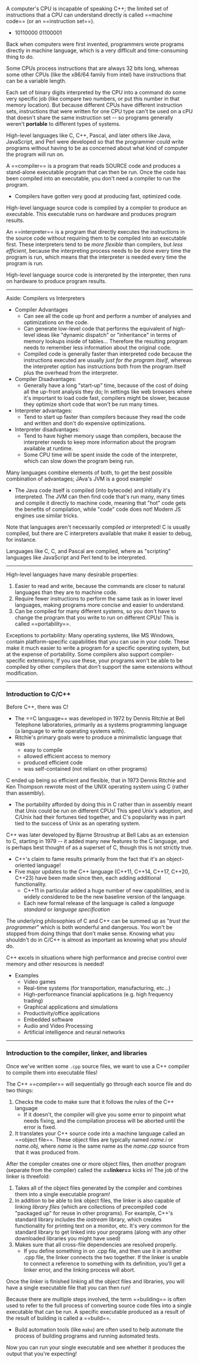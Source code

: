 
A computer's CPU is incapable of speaking C++; the limited set of instructions that a CPU can understand directly is called ==machine code== (or an ==instruction set==).
- 10110000 01100001

Back when computers were first invented, programmers wrote programs directly in machine language, which is a very difficult and time-consuming thing to do.

Some CPUs process instructions that are always 32 bits long, whereas some other CPUs (like the x86/64 family from intel) have instructions that can be a variable length.

Each set of binary digits interpreted by the CPU into a command do some very specific job (like compare two numbers, or put this number in that memory location). But because different CPUs have different instruction sets, instructions that were written for one CPU type can't be used on a cPU that doesn't share the same instruction set -- so programs generally weren't **portable** to different types of systems.

High-level languages like C, C++, Pascal, and later others like Java, JavaScript, and Perl were developed so that the programmer could write programs without having to be as concerned about what kind of computer the program will run on.

A ==compiler== is a program that reads SOURCE code and produces a stand-alone executable program that can then be run. Once the code has been compiled into an executable, you don't need a compiler to run the program.
- Compilers have gotten very good at producing fast, optimized code.

High-level language source code is compiled by a compiler to produce an executable. This executable runs on hardware and produces program results.

An ==interpreter== is a program that directly executes the instructions in the source code without requiring them to be compiled into an executable first. These interpreters tend to be *more flexible* than compilers, but *less efficient*, because the interpreting process needs to be done every time the program is run, which means that the interpreter is needed every time the program is run.

High-level language source code is interpreted by the interpreter, then runs on hardware to produce program results.

----
Aside: Compilers vs Interpreters
- Compiler Advantages
	- Can see all the code up front and perform a number of analyses and optimizations on the code.
	- Can generate low-level code that performs the equivalent of high-level ideas like "dynamic dispatch" or "inheritance" in terms of memory lookups inside of tables... Therefore the resulting program needs to remember less information about the original code.
	- Compiled code is generally faster than interpreted code because the instructions executed are usually *just for the program itself*, whereas the interpreter option has instructions both from the program itself plus the overhead from the interpreter.
- Compiler Disadvantages:
	- Generally have a long "start-up" time, because of the cost of doing all the up-front analysis they do; In settings like web browsers where it's important to load code fast, compilers might be slower, because they optimize short code that won't be run many times.
- Interpreter advantages:
	- Tend to start up faster than compilers because they read the code and written and don't do expensive optimizations.
- Interpreter disadvantages:
	- Tend to have higher memory usage than compilers, because the interpreter needs to keep more information about the program available at runtime.
	- Some CPU time will be spent inside the code of the interpreter, which can slow down the program being run.

Many languages combine elements of both, to get the best possible combination of advantages; JAva's JVM is a good example!
- The Java code itself is compiled (into bytecode) and initially it's interpreted. The JVM can then find code that's run many, many times and compile it directly to machine code, meaning that "hot" code gets the benefits of compilation, while "code" code does not! Modern JS engines use similar tricks.

Note that languages aren't necessarily compiled *or* interpreted! C is usually compiled, but there are C interpreters available that make it easier to debug, for instance.

Languages like C, C, and Pascal are compiled, where as "scripting" languages like JavaScript and Perl tend to be interpreted.

----

High-level languages have many desirable properties:
1. Easier to read and write, because the commands are closer to natural languages than they are to machine code.
2. Require fewer instructions to perform the same task as in lower level languages, making programs more concise and easier to understand.
3. Can be compiled for many different systems, so you don't have to change the program that you write to run on different CPUs! This is called ==portability==.

Exceptions to portability:
	Many operating systems, like MS Windows, contain platform-specific capabilities that you can use in your code. These make it much easier to write a program for a specific operating system, but at the expense of portability.
	Some compilers also support compiler-specific extensions; If you use these, your programs won't be able to be compiled by other compilers that don't support the same extensions without modification.

-----------

### Introduction to C/C++

Before C++, there was C!
- The ==C language== was developed in 1972 by Dennis Ritchie at Bell Telephone laboratories, primarily as a systems programming language (a language to write operating systems with).
- Ritchie's primary goals were to produce a minimalistic language that was
	- easy to compile
	- allowed efficient access to memory
	- produced efficient code
	- was self-contained (not reliant on other programs)

C ended up being so efficient and flexible, that in 1973 Dennis Ritchie and Ken Thompson rewrote most of the UNIX operating system using C (rather than assembly).
- The portability afforded by doing this in C rather than in assembly meant that Unix could be run on different CPUs! This sped Unix's adoption, and C/Unix had their fortunes tied together, and C's popularity was in part tied to the success of Unix as an operating system.

C++ was later developed by Bjarne Stroustrup at Bell Labs as an extension to C, starting in 1979 -- it added many new features to the C language, and is perhaps best thought of as a superset of C, though this is not strictly true.
- C++'s claim to fame results primarily from the fact that it's an object-oriented language!
- Five major updates to the C++ language (C++11, C++14, C++17, C++20, C++23) have been made since then, each adding additional functionality.
	- C++11 in particular added a huge number of new capabilities, and is widely considered to be the new baseline version of the language.
	- Each new formal release of the language is called a *language standard* or *language specification*


The underlying philosophies of C and C++ can be summed up as "*trust the programmer*" which is both wonderful and dangerous. You won't be stopped from doing things that don't make sense. Knowing what you shouldn't do in C/C++ is almost as important as knowing what you *should* do.

C++ excels in situations where high performance and precise control over memory and other resources is needed! 
- Examples
	- Video games
	- Real-time systems (for transportation, manufacturing, etc...)
	- High-performance financial applications (e.g. high frequency trading)
	- Graphical applications and simulations
	- Productivity/office applications
	- Embedded software
	- Audio and Video Processing
	- Artificial intelligence and neural networks

-----

### Introduction to the compiler, linker, and libraries

Once we've written some `.cpp` source files, we want to use a C++ compiler to compile them into executable files! 

The C++ ==compiler== will sequentially go through each source file and do two things:
1. Checks the code to make sure that it follows the rules of the C++ language
	- If it doesn't, the compiler will give you some error to pinpoint what needs fixing, and the compilation process will be aborted until the error is fixed.
2. It translates your C++ source code into a machine language called an ==object file==. These object files are typically named *name.i* or *name.obj*, where *name* is the same name as the *name.cpp* source from that it was produced from.


After the compiler creates one or more object files, then *another* program (separate from the compiler) called the **==linker==** kicks in!
The job of the linker is threefold:
1. Takes all of the object files generated by the compiler and combines them into a single executable program!
2. In addition to be able to link object files, the linker is also capable of linking *library files* (which are collections of precompiled code "packaged up" for reuse in other programs). For example, C++'s standard library includes the *iostream* library, which creates functionality for printing text on a monitor, etc. It's very common for the standard library to get linked into your programs (along with any other downloaded libraries you might have used)
3. Makes sure that all cross-file dependencies are resolved properly. 
	- If you define something in on .cpp file, and then use it in another .cpp file, the linker connects the two together. If the linker is unable to connect a reference to something with its definition, you'll get a linker error, and the linking process will abort.
 
Once the linker is finished linking all the object files and libraries, you will have a single executable file that you can then run!

Because there are multiple steps involved, the term ==building== is often used to refer to the full process of converting source code files into a single executable that can be run. A specific executable produced as a result of the result of building is called a ==build==.
- Build automation tools (like `make`) are often used to help automate the process of building programs and running automated tests.

Now you can run your single executable and see whether it produces the output that you're expecting!













































